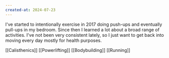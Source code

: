 ```yaml
---
created-at: 2024-07-23
---
```


I've started to intentionally exercise in 2017 doing push-ups and eventually pull-ups in my bedroom. Since then I learned a lot about a broad range of activities. I've not been very consistent lately, so I just want to get back into moving every day mostly for health purposes.

[[Calisthenics]]
[[Powerlifting]]
[[Bodybuilding]]
[[Running]]